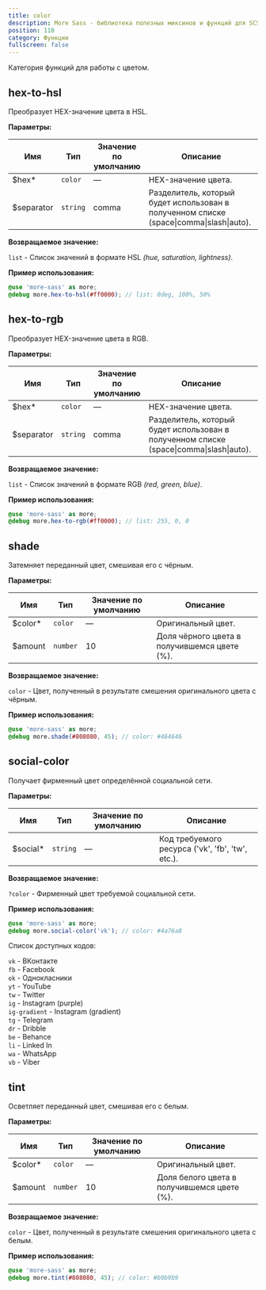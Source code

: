 ```yaml
---
title: color
description: More Sass - библиотека полезных миксинов и функций для SCSS.
position: 110
category: Функции
fullscreen: false
---
```


Категория функций для работы с цветом.

## hex-to-hsl

Преобразует HEX-значение цвета в HSL.

**Параметры:**

| Имя                                     | Тип      | Значение по умолчанию | Описание                                                                                |
|-----------------------------------------|----------|-----------------------|-----------------------------------------------------------------------------------------|
| $hex<span class="text-red-600">*</span> | `color`  | —                     | HEX-значение цвета.                                                                     |
| $separator                              | `string` | comma                 | Разделитель, который будет использован в полученном списке (space\|comma\|slash\|auto). |

**Возвращаемое значение:**

`list` - Список значений в формате HSL *(hue, saturation, lightness)*.

**Пример использования:**

```scss
@use 'more-sass' as more;
@debug more.hex-to-hsl(#ff0000); // list: 0deg, 100%, 50%
```

## hex-to-rgb

Преобразует HEX-значение цвета в RGB.

**Параметры:**

| Имя                                     | Тип      | Значение по умолчанию | Описание                                                                                |
|-----------------------------------------|----------|-----------------------|-----------------------------------------------------------------------------------------|
| $hex<span class="text-red-600">*</span> | `color`  | —                     | HEX-значение цвета.                                                                     |
| $separator                              | `string` | comma                 | Разделитель, который будет использован в полученном списке (space\|comma\|slash\|auto). |

**Возвращаемое значение:**

`list` - Список значений в формате RGB *(red, green, blue)*.

**Пример использования:**

```scss
@use 'more-sass' as more;
@debug more.hex-to-rgb(#ff0000); // list: 255, 0, 0
```

## shade

Затемняет переданный цвет, смешивая его с чёрным.

**Параметры:**

| Имя                                       | Тип      | Значение по умолчанию | Описание                                     |
|-------------------------------------------|----------|-----------------------|----------------------------------------------|
| $color<span class="text-red-600">*</span> | `color`  | —                     | Оригинальный цвет.                           |
| $amount                                   | `number` | 10                    | Доля чёрного цвета в получившемся цвете (%). |

**Возвращаемое значение:**

`color` - Цвет, полученный в результате смешения оригинального цвета с чёрным.

**Пример использования:**

```scss
@use 'more-sass' as more;
@debug more.shade(#808080, 45); // color: #464646
```

## social-color

Получает фирменный цвет определённой социальной сети.

**Параметры:**

| Имя                                        | Тип      | Значение по умолчанию | Описание                                         |
|--------------------------------------------|----------|-----------------------|--------------------------------------------------|
| $social<span class="text-red-600">*</span> | `string` | —                     | Код требуемого ресурса ('vk', 'fb', 'tw', etc.). |

**Возвращаемое значение:**

`?color` - Фирменный цвет требуемой социальной сети.

**Пример использования:**

```scss
@use 'more-sass' as more;
@debug more.social-color('vk'); // color: #4a76a8
```

<alert type="info">

Список доступных кодов:

`vk` - ВКонтакте  
`fb` - Facebook  
`ok` - Однокласники  
`yt` - YouTube  
`tw` - Twitter  
`ig` - Instagram (purple)  
`ig-gradient` - Instagram (gradient)  
`tg` - Telegram  
`dr` - Dribble  
`be` - Behance  
`li` - Linked In  
`wa` - WhatsApp  
`vb` - Viber

</alert>

## tint

Осветляет переданный цвет, смешивая его с белым.

**Параметры:**

| Имя                                       | Тип      | Значение по умолчанию | Описание                                    |
|-------------------------------------------|----------|-----------------------|---------------------------------------------|
| $color<span class="text-red-600">*</span> | `color`  | —                     | Оригинальный цвет.                          |
| $amount                                   | `number` | 10                    | Доля белого цвета в получившемся цвете (%). |

**Возвращаемое значение:**

`color` - Цвет, полученный в результате смешения оригинального цвета с белым.

**Пример использования:**

```scss
@use 'more-sass' as more;
@debug more.tint(#808080, 45); // color: #b9b9b9
```
